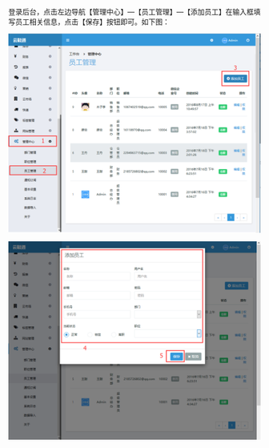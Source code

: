 登录后台，点击左边导航【管理中心】—【员工管理】—【添加员工】在输入框填写员工相关信息，点击【保存】按钮即可。如下图：

![](/assets/添加员工1.png)

![](/assets/添加员工2.png)

